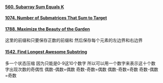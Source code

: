 #### [560. Subarray Sum Equals K](https://leetcode.cn/problems/subarray-sum-equals-k/)

#### [1074. Number of Submatrices That Sum to Target](https://leetcode.cn/problems/number-of-submatrices-that-sum-to-target/)

#### [1788. Maximize the Beauty of the Garden](https://leetcode.cn/problems/maximize-the-beauty-of-the-garden/)
这里的前缀和只要保存正数的前缀和 然后保存每个元素的左边界和右边界 

#### [1542. Find Longest Awesome Substring](https://leetcode.cn/problems/find-longest-awesome-substring/)
多一个状态压缩 因为只能是0-9这10个数字 所以可以用一个数字来表示这十个数字出现次数的奇偶性 偶数-偶数=偶数 奇数-奇数=偶数
偶数-奇数=奇数 奇数-偶数=奇数
<!--stackedit_data:
eyJoaXN0b3J5IjpbLTk5MDQyNDk4OV19
-->
